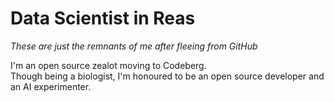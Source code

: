 # Data Scientist in Reas
_These are just the remnants of me after fleeing from GitHub_

I'm an open source zealot moving to Codeberg.  
Though being a biologist, I'm honoured to be an open source developer and an AI experimenter.  
